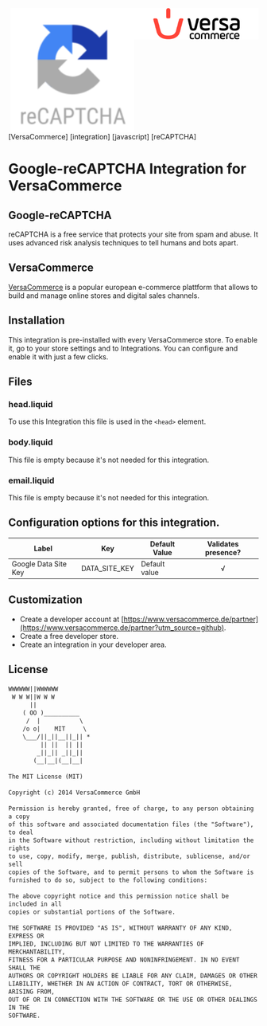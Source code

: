 [<img src="versacommerce.png" width="250px" align="right" alt="VersaCommerce.de">](https://www.versacommerce.de/?utm_source=github)
[<img src="recaptcha.png" width="250px" align="right" alt="developers.google.com/recaptcha">](https://developers.google.com/recaptcha/?utm_source=www.versacommerce.de)

[VersaCommerce] [integration] [javascript] [reCAPTCHA]

# Google-reCAPTCHA Integration for VersaCommerce

## Google-reCAPTCHA
reCAPTCHA is a free service that protects your site from spam and abuse. It uses advanced risk analysis techniques to tell humans and bots apart.

## VersaCommerce

[VersaCommerce](https://www.versacommerce.de/?utm_source=github) is a popular european e-commerce plattform that allows to build and manage online stores and digital sales channels.

## Installation
This integration is pre-installed with every VersaCommerce store. To enable it, go to your store settings and to Integrations. You can configure and enable it with just a few clicks.

## Files

### head.liquid
To use this Integration this file is used in the `<head>` element.

### body.liquid
This file is empty because it's not needed for this integration.

### email.liquid
This file is empty because it's not needed for this integration.

## Configuration options for this integration.
| Label                   | Key            | Default Value     | Validates presence? |
| ----------------------- | -------------- | ----------------- | :-----------------: |
| Google Data Site Key    | DATA_SITE_KEY  | Default value     |          √          |


##  Customization
* Create a developer account at [https://www.versacommerce.de/partner](https://www.versacommerce.de/partner?utm_source=github).
* Create a free developer store.
* Create an integration in your developer area.

## License

```
WWWWWW||WWWWWW
 W W W||W W W
      ||
    ( OO )__________
     /  |           \
    /o o|    MIT     \
    \___/||_||__||_|| *
         || ||  || ||
        _||_|| _||_||
       (__|__|(__|__|

The MIT License (MIT)

Copyright (c) 2014 VersaCommerce GmbH

Permission is hereby granted, free of charge, to any person obtaining a copy
of this software and associated documentation files (the "Software"), to deal
in the Software without restriction, including without limitation the rights
to use, copy, modify, merge, publish, distribute, sublicense, and/or sell
copies of the Software, and to permit persons to whom the Software is
furnished to do so, subject to the following conditions:

The above copyright notice and this permission notice shall be included in all
copies or substantial portions of the Software.

THE SOFTWARE IS PROVIDED "AS IS", WITHOUT WARRANTY OF ANY KIND, EXPRESS OR
IMPLIED, INCLUDING BUT NOT LIMITED TO THE WARRANTIES OF MERCHANTABILITY,
FITNESS FOR A PARTICULAR PURPOSE AND NONINFRINGEMENT. IN NO EVENT SHALL THE
AUTHORS OR COPYRIGHT HOLDERS BE LIABLE FOR ANY CLAIM, DAMAGES OR OTHER
LIABILITY, WHETHER IN AN ACTION OF CONTRACT, TORT OR OTHERWISE, ARISING FROM,
OUT OF OR IN CONNECTION WITH THE SOFTWARE OR THE USE OR OTHER DEALINGS IN THE
SOFTWARE.
```
